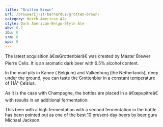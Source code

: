 ```yaml
---
title: "Grotten Brown"
url: /brouwerij-st-bernardus/grotten-brown/
category: North American Ale
style: Dark American-Belgo-Style Ale
abv: 6.7
ibu: 0
srm: 0
upc: 0
---
```

The latest acquisition â€œGrottenbierâ€ was created by Master Brewer Pierre Celis. It is an aromatic dark beer with 6.5% alcohol content.

In the marl pits in Kanne ( Belgium) and Valkenburg (the Netherlands), deep under the ground, you can taste the Grottenbier in a constant temperature of 11Â° Celsius.

As it is the case with Champagne, the bottles are placed in a â€œpupitreâ€ with results in an additional fermentation. 

This beer with a high fermentation with a second fermentation in the bottle has been pointed out as one of the best 10 present-day beers by beer guru Michael Jackson.
